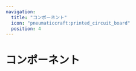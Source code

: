 ```yaml
---
navigation:
  title: "コンポーネント"
  icon: "pneumaticcraft:printed_circuit_board"
  position: 4
---
```


# コンポーネント

<SubPages />